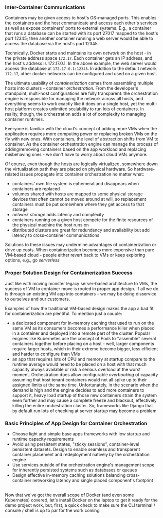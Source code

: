 ### Inter-Container Communications

Containers may be given access to host's OS-managed ports. This enables the containers and the host communicate and access each other's services as well as expose containers' ports to external systems. E.g., a container that runs a database can be started with its port 27017 mapped to the host's port 12345; then another container running a web server would be able to access the database via the host's port 12345. 

Technically, Docker starts and maintains its own *network* on the host - in the private address space `172.17`. Each container gets an IP address, and the host's address is 172.17.0.1. In the above example, the web server would access the database at `172.17.0.1:12345`. In addition to the default network `172.17`, other docker networks can be configured and used on a given host.

The ultimate usability of *containerization* comes from assembling multiple hosts into clusters - container *orchestration*. From the developer's standpoint, multi-host configurations are fully transparent: the orchestration engine is responsible for managing the network across all hosts, and everything seems to work exactly like it does on a single host, yet the multi-host platform creates unlimited scalability to run lots of containers. In reality, though, the orchestration adds a lot of complexity to managing container runtimes. 

Everyone is familiar with the cloud's concept of adding more VMs when the application requires more computing power or replacing broken VMs on the fly with new ones. With containers, the level of abstraction shifts from VM to container. As the container orchestration engine can manage the process of adding/removing containers based on the app workload and replacing misbehaving ones - we don't have to worry about cloud VMs anymore.  

Of course, even though the hosts are logically virtualized, somewhere down the virtualization path they are placed on physical hardware. So hardware-related issues propagate into container orchestration no matter what:

- containers' own file system is ephemeral and disappears when containers are replaced 
- volumes shared with hosts are mapped to some physical storage devices that often cannot be moved around at will, so replacement containers must be put somewhere where they get access to that storage
- *network storage* adds latency and complexity 
- containers running on a given host compete for the finite resources of the physical machine the host runs on 
- distributed clusters are great for redundancy and availability but add latency to cross-container communications

Solutions to these issues may undermine advantages of containerization or drive up costs. When containerization becomes more expensive than pure VM-based cloud - people either revert back to VMs or keep exploring options, e.g., go *serverless* 

### Proper Solution Design for Containerization Success

Just like with moving monster legacy server-based architecture to VMs, the success of VM to container move is rooted in proper app design. If all we do is through an existing VM app into containers - we may be doing disservice to ourselves and our customers.

Examples of how the traditional VM-based design makes the app a bad fit for containerization are plentiful. To mention just a couple:

- a dedicated component for in-memory caching that used to run on the same VM as its consumers becomes a performance killer when placed in a container and deployed into a remote part of the cluster. Popular engines like Kubernetes use the concept of Pods to "assemble" several containers together before placing on a host - well, larger components require larger hosts, which in their extreme become bigger, less efficient and harder to configure than VMs 
- an app that requires lots of CPU and memory at startup compare to the runtime average would need to be placed on a host with that much capacity always available or risk a serious overload at the worst moment. Orchestration does allow configurable *overbooking* of capacity assuming that host tenant containers would not all spike up to their assigned limits at the same time. Unfortunately, in the scenario when the demand is high and the engine decides to add more containers to support it, heavy load startup of those new containers strain the system even further and may cause a complete freeze and blackout, effectively killing the entire orchestration cluster. So, frameworks like Django that by default run lots of checking at server startup may become a problem 

### Basic Principles of App Design for Container Orchestration 

- Choose light and simple base apps frameworks with low startup and runtime capacity requirements 
- Avoid using persistent states, "sticky sessions", container-level persistent datasets. Design to enable seamless and transparent container placement and redeployment natively by the orchestration engine 
- Use services outside of the orchestration engine's management scope for inherently persisted systems such as databases or queues 
- Design effective in-memory caching solutions balancing cross-container networking latency and single placed component's footprint

<br>
Now that we've got the overall scope of Docker (and even some Kubernetes) covered, let's install Docker on the laptop to get it ready for the demo project work, but, first, a quick check to make sure the CLI terminal / console / shell is up to par for the work coming
